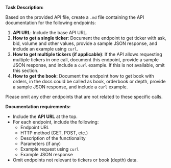 **Task Description:**

Based on the provided API file, create a `.md` file containing the API documentation for the following endpoints:

1. **API URL**: Include the base API URL.
2. **How to get a single ticker**: Document the endpoint to get ticker with ask, bid, volume and other values, provide a sample JSON response, and include an example using `curl`.
3. **How to get multiple tickers (if applicable)**: If the API allows requesting multiple tickers in one call, document this endpoint, provide a sample JSON response, and include a `curl` example. If this is not available, omit this section.
4. **How to get the book**: Document the endpoint how to get book with orders, in the docs could be called as book, orderbook or depth, provide a sample JSON response, and include a `curl` example.

Please omit any other endpoints that are not related to these specific calls.

**Documentation requirements:**

- Include the **API URL** at the top.
- For each endpoint, include the following:
  - Endpoint URL
  - HTTP method (GET, POST, etc.)
  - Description of the functionality
  - Parameters (if any)
  - Example request using `curl`
  - Example JSON response
- Omit endpoints not relevant to tickers or book (depth) data.
